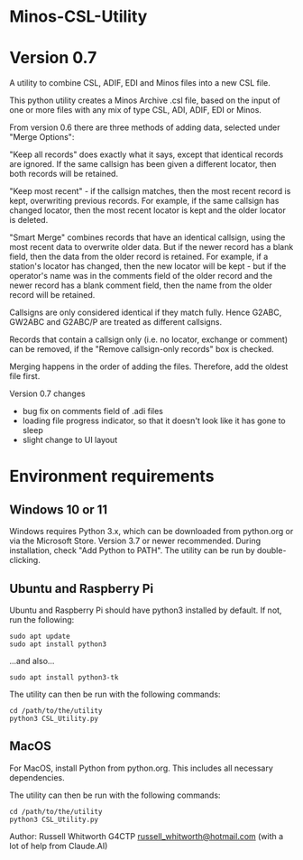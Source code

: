# Minos-CSL-Utility
# Version 0.7

A utility to combine CSL, ADIF, EDI and Minos files into a new CSL file.

This python utility creates a Minos Archive .csl file, based on the input of one or more files with any mix of type CSL, ADI, ADIF, EDI or Minos.

From version 0.6 there are three methods of adding data, selected under "Merge Options":

"Keep all records" does exactly what it says, except that identical records are ignored. If the same callsign has been given a different locator, then both records will be retained.

"Keep most recent" - if the callsign matches, then the most recent record is kept, overwriting previous records. For example, if the same callsign has changed locator, then the most recent locator is kept and the older locator is deleted.

"Smart Merge" combines records that have an identical callsign, using the most recent data to overwrite older data. But if the newer record has a blank field, then the data from the older record is retained. For example, if a station's locator has changed, then the new locator will be kept - but if the operator's name was in the comments field of the older record and the newer record has a blank comment field, then the name from the older record will be retained.

Callsigns are only considered identical if they match fully. Hence G2ABC, GW2ABC and G2ABC/P are treated as different callsigns.

Records that contain a callsign only (i.e. no locator, exchange or comment) can be removed, if the "Remove callsign-only records" box is checked.

Merging happens in the order of adding the files. Therefore, add the oldest file first.

Version 0.7 changes
- bug fix on comments field of .adi files
- loading file progress indicator, so that it doesn't look like it has gone to sleep
- slight change to UI layout

# Environment requirements

## Windows 10 or 11
Windows requires Python 3.x, which can be downloaded from python.org or via the Microsoft Store. Version 3.7 or newer recommended. During installation, check "Add Python to PATH". The utility can be run by double-clicking.

## Ubuntu and Raspberry Pi
Ubuntu and Raspberry Pi should have python3 installed by default. If not, run the following:

    sudo apt update
    sudo apt install python3

...and also...

    sudo apt install python3-tk

The utility can then be run with the following commands:

    cd /path/to/the/utility
    python3 CSL_Utility.py

## MacOS
For MacOS, install Python from python.org. This includes all necessary dependencies. 

The utility can then be run with the following commands:

    cd /path/to/the/utility
    python3 CSL_Utility.py

Author: Russell Whitworth G4CTP russell_whitworth@hotmail.com
(with a lot of help from Claude.AI)
